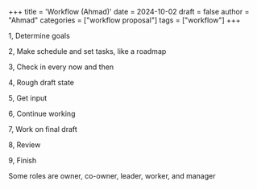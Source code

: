 +++
title = 'Workflow (Ahmad)'
date = 2024-10-02
draft = false
author = "Ahmad"
categories = ["workflow proposal"]
tags = ["workflow"]
+++

1, Determine goals

2, Make schedule and set tasks, like a roadmap

3, Check in every now and then

4, Rough draft state

5, Get input

6, Continue working

7, Work on final draft 

8, Review

9, Finish 

Some roles are owner, co-owner, leader, worker, and manager